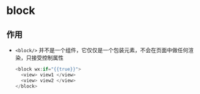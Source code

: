 # block

## 作用

*   `<block/>` 并不是一个组件，它仅仅是一个包装元素，不会在页面中做任何渲染，只接受控制属性

    ```javascript
    <block wx:if="{{true}}">
      <view> view1 </view>
      <view> view2 </view>
    </block>
    ```
